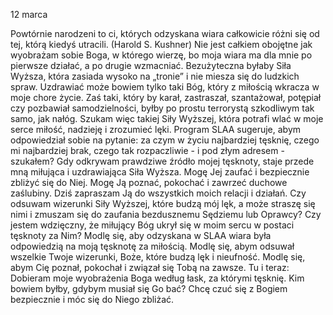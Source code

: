 12 marca

Powtórnie narodzeni to ci, których odzyskana wiara całkowicie różni się od tej, którą kiedyś utracili. (Harold S. Kushner)
 Nie jest całkiem obojętne jak wyobrażam sobie Boga, w którego wierzę, bo moja wiara ma dla mnie po pierwsze działać, a po drugie wzmacniać. Bezużyteczna byłaby Siła Wyższa, która zasiada wysoko na „tronie” i nie miesza się do ludzkich spraw.
Uzdrawiać może bowiem tylko taki Bóg, który z miłością wkracza w moje chore życie. Zaś taki, który by karał, zastraszał, szantażował, potępiał czy pozbawiał samodzielności, byłby po prostu terrorystą szkodliwym tak samo, jak nałóg. Szukam więc takiej Siły Wyższej, która potrafi wlać w moje serce miłość, nadzieję i zrozumieć lęki. Program SLAA sugeruje, abym odpowiedział sobie na pytanie: za czym w życiu najbardziej tęsknię, czego mi najbardziej brak, czego tak rozpaczliwie - i pod złym adresem - szukałem? Gdy odkrywam prawdziwe źródło mojej tęsknoty, staje przede mną miłująca i uzdrawiająca Siła Wyższa. Mogę Jej zaufać i bezpiecznie zbliżyć się do Niej. Mogę Ją poznać, pokochać i zawrzeć duchowe zaślubiny. Dziś zapraszam Ją do wszystkich moich relacji i działań.
 Czy odsuwam wizerunki Siły Wyższej, które budzą mój lęk, a może straszę się nimi i zmuszam się do zaufania bezdusznemu Sędziemu lub Oprawcy? Czy jestem wdzięczny, że miłujący Bóg ukrył się w moim sercu w postaci tęsknoty za Nim?
 Modlę się, aby odzyskana w SLAA wiara była odpowiedzią na moją tęsknotę za miłością. Modlę się, abym odsuwał wszelkie Twoje wizerunki, Boże, które budzą lęk i nieufność. Modlę się, abym Cię poznał, pokochał i związał się Tobą na zawsze.
 Tu i teraz: Dobieram moje wyobrażenia Boga według łask, za którymi tęsknię. Kim bowiem byłby, gdybym musiał się Go bać? Chcę czuć się z Bogiem bezpiecznie i móc się do Niego zbliżać.
